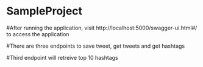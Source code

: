 # SampleProject

#After running the application, visit http://localhost:5000/swagger-ui.html#/ to access the application

#There are three endpoints to save tweet, get tweets and get hashtags

#Third endpoint will retreive top 10 hashtags

